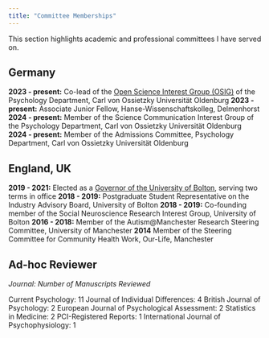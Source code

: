 ```yaml
---
title: "Committee Memberships"
---
```


This section highlights academic and professional committees I have served on.

## Germany 

**2023 - present:** Co-lead of the [Open Science Interest Group (OSIG)](https://uol.de/psychologie/open-science/osig) of the Psychology Department, Carl von Ossietzky Universität Oldenburg
**2023 - present:** Associate Junior Fellow, Hanse-Wissenschaftskolleg, Delmenhorst
**2024 - present:** Member of the Science Communication Interest Group of the Psychology Department, Carl von Ossietzky Universität Oldenburg
**2024 - present:** Member of the Admissions Committee, Psychology Department, Carl von Ossietzky Universität Oldenburg

## England, UK

**2019 - 2021:** Elected as a [Governor of the University of Bolton](https://www.bolton.ac.uk/governance), serving two terms in office 
**2018 - 2019:** Postgraduate Student Representative on the Industry Advisory Board, University of Bolton
**2018 - 2019:** Co-founding member of the Social Neuroscience Research Interest Group, University of Bolton
**2016 - 2018:** Member of the Autism@Manchester Research Steering Committee, University of Manchester
**2014** Member of the Steering Committee for Community Health Work, Our-Life, Manchester

## Ad-hoc Reviewer

*Journal: Number of Manuscripts Reviewed*

Current Psychology: 11 
Journal of Individual Differences: 4
British Journal of Psychology: 2
European Journal of Psychological Assessment: 2
Statistics in Medicine: 2
PCI-Registered Reports: 1
International Journal of Psychophysiology: 1